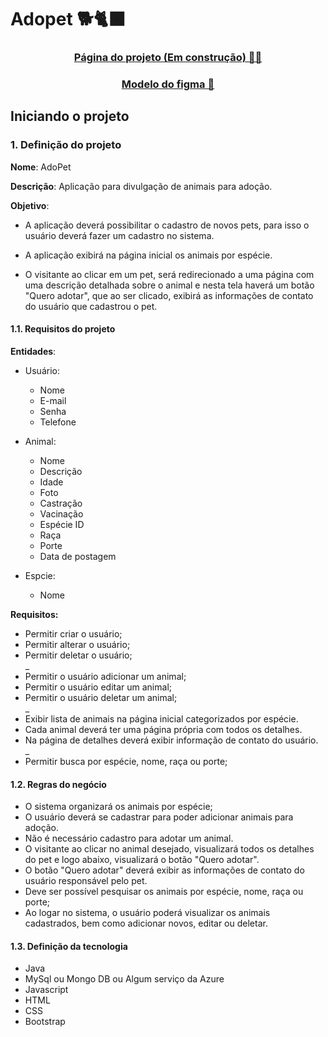 # Adopet 🐕️🐈‍⬛️

<div align="center">
  <h3>
    <a href="https://joellhss.github.io/adopet-seminario/">
        Página do projeto (Em construção) 🧑‍💻️
    </a>
  </h3>
</div>

<div align="center">
  <h3>
    <a href="https://www.figma.com/file/Vj9j12iz8uPIHD7z1dHRfX/Pet-adoption-website-(Community)?node-id=0%3A1&t=S42XsRKm0qFGV8hm-1">
        Modelo do figma 🎨️
    </a>
  </h3>
</div>

## Iniciando o projeto

### 1. Definição do projeto
	
**Nome**: AdoPet
		
**Descrição**: Aplicação para divulgação de animais para adoção.
		
**Objetivo**:
	
- A aplicação deverá possibilitar o cadastro de novos pets, para isso o usuário deverá
	fazer um cadastro no sistema.
	
- A aplicação exibirá na página inicial os animais por espécie.
	
- O visitante ao clicar em um pet, será redirecionado a uma página com uma descrição detalhada sobre o animal e nesta tela haverá um botão "Quero adotar", que ao ser clicado, exibirá as informações de contato do usuário que cadastrou o pet.  

#### 1.1. Requisitos do projeto

**Entidades**:
	
- Usuário:
	- Nome
	- E-mail
	- Senha
	- Telefone 
				
- Animal:
	- Nome
	- Descrição
	- Idade
	- Foto
	- Castração
	- Vacinação
	- Espécie ID
	- Raça
	- Porte
	- Data de postagem
	
- Espcie:
	- Nome
		
**Requisitos:**
	
- Permitir criar o usuário;
- Permitir alterar o usuário;
- Permitir deletar o usuário;  
_   
- Permitir o usuário adicionar um animal;
- Permitir o usuário editar um animal;
- Permitir o usuário deletar um animal;  
_  
- Exibir lista de animais na página inicial categorizados por espécie.
- Cada animal deverá ter uma página própria com todos os detalhes.
- Na página de detalhes deverá exibir informação de contato do usuário.  
_	
- Permitir busca por espécie, nome, raça ou porte;
	
#### 1.2. Regras do negócio
- O sistema organizará os animais por espécie;
- O usuário deverá se cadastrar para poder adicionar animais para adoção.
- Não é necessário cadastro para adotar um animal.
- O visitante ao clicar no animal desejado, visualizará todos os detalhes do pet e logo abaixo, visualizará o botão "Quero adotar".
- O botão "Quero adotar" deverá exibir as informações de contato do usuário responsável pelo pet. 
- Deve ser possível pesquisar os animais por espécie, nome, raça ou porte;
- Ao logar no sistema, o usuário poderá visualizar os animais cadastrados, bem como adicionar novos, editar ou deletar. 
	
#### 1.3. Definição da tecnologia
- Java
- MySql ou Mongo DB ou Algum serviço da Azure
- Javascript
- HTML
- CSS
- Bootstrap
